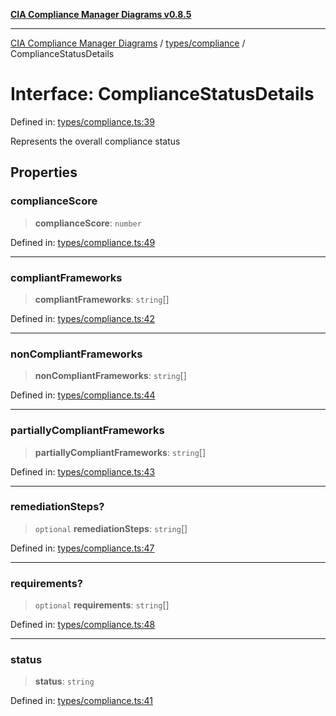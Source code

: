 [**CIA Compliance Manager Diagrams v0.8.5**](../../../README.md)

***

[CIA Compliance Manager Diagrams](../../../modules.md) / [types/compliance](../README.md) / ComplianceStatusDetails

# Interface: ComplianceStatusDetails

Defined in: [types/compliance.ts:39](https://github.com/Hack23/cia-compliance-manager/blob/b7c3bc9644fb5b9d82b5b184ba290206da25104b/src/types/compliance.ts#L39)

Represents the overall compliance status

## Properties

### complianceScore

> **complianceScore**: `number`

Defined in: [types/compliance.ts:49](https://github.com/Hack23/cia-compliance-manager/blob/b7c3bc9644fb5b9d82b5b184ba290206da25104b/src/types/compliance.ts#L49)

***

### compliantFrameworks

> **compliantFrameworks**: `string`[]

Defined in: [types/compliance.ts:42](https://github.com/Hack23/cia-compliance-manager/blob/b7c3bc9644fb5b9d82b5b184ba290206da25104b/src/types/compliance.ts#L42)

***

### nonCompliantFrameworks

> **nonCompliantFrameworks**: `string`[]

Defined in: [types/compliance.ts:44](https://github.com/Hack23/cia-compliance-manager/blob/b7c3bc9644fb5b9d82b5b184ba290206da25104b/src/types/compliance.ts#L44)

***

### partiallyCompliantFrameworks

> **partiallyCompliantFrameworks**: `string`[]

Defined in: [types/compliance.ts:43](https://github.com/Hack23/cia-compliance-manager/blob/b7c3bc9644fb5b9d82b5b184ba290206da25104b/src/types/compliance.ts#L43)

***

### remediationSteps?

> `optional` **remediationSteps**: `string`[]

Defined in: [types/compliance.ts:47](https://github.com/Hack23/cia-compliance-manager/blob/b7c3bc9644fb5b9d82b5b184ba290206da25104b/src/types/compliance.ts#L47)

***

### requirements?

> `optional` **requirements**: `string`[]

Defined in: [types/compliance.ts:48](https://github.com/Hack23/cia-compliance-manager/blob/b7c3bc9644fb5b9d82b5b184ba290206da25104b/src/types/compliance.ts#L48)

***

### status

> **status**: `string`

Defined in: [types/compliance.ts:41](https://github.com/Hack23/cia-compliance-manager/blob/b7c3bc9644fb5b9d82b5b184ba290206da25104b/src/types/compliance.ts#L41)
